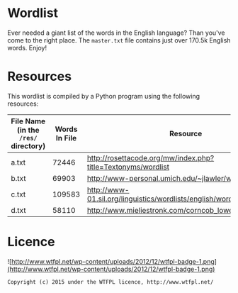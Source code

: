 # Wordlist
Ever needed a giant list of the words in the English language? Than you've come to the right place. The `master.txt` file contains just over 170.5k English words. Enjoy!

# Resources
This wordlist is compiled by a Python program using the following resources:

| File Name (in the `/res/` directory) | Words In File | Resource |
|-----------|---------------|--------------------------------------------------------------------------|
| a.txt     | 72446         | http://rosettacode.org/mw/index.php?title=Textonyms/wordlist             |
| b.txt     | 69903         | http://www-personal.umich.edu/~jlawler/wordlist                          |
| c.txt     | 109583        | http://www-01.sil.org/linguistics/wordlists/english/wordlist/wordsEn.txt |
| d.txt     | 58110         | http://www.mieliestronk.com/corncob_lowercase.txt                        |

# Licence
![http://www.wtfpl.net/wp-content/uploads/2012/12/wtfpl-badge-1.png](http://www.wtfpl.net/wp-content/uploads/2012/12/wtfpl-badge-1.png)
```
Copyright (c) 2015 under the WTFPL licence, http://www.wtfpl.net/
```